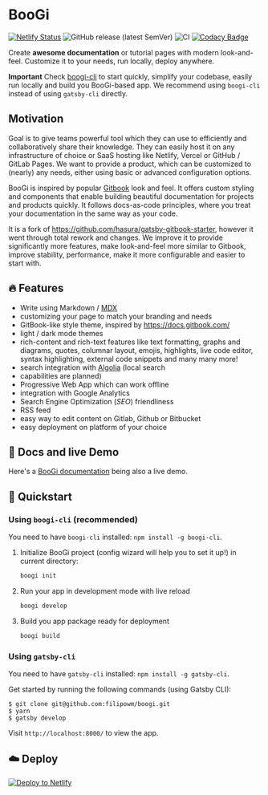 # BooGi

[![Netlify Status](https://api.netlify.com/api/v1/badges/c0cec88f-db01-4c57-8b8d-782e07a9f73f/deploy-status)](https://app.netlify.com/sites/boogi/deploys)
![GitHub release (latest SemVer)](https://img.shields.io/github/v/release/filipowm/boogi)
![CI](https://github.com/filipowm/boogi/workflows/CI/badge.svg)
[![Codacy Badge](https://app.codacy.com/project/badge/Grade/d0d45783a9bb47058b574a8a42d736fd)](https://www.codacy.com/manual/matfilipowicz/BooGi?utm_source=github.com&amp;utm_medium=referral&amp;utm_content=filipowm/BooGi&amp;utm_campaign=Badge_Grade)

Create **awesome documentation** or tutorial pages with modern look-and-feel.
Customize it to your needs, run locally, deploy anywhere.

**Important** Check [boogi-cli](https://github.com/filipowm/boogi-cli) to start 
quickly, simplify your codebase, easily run locally and build you BooGi-based app. 
We recommend using `boogi-cli` instead of using `gatsby-cli` directly.

## Motivation

Goal is to give teams powerful tool which they can use to efficiently and
collaboratively share their knowledge. They can easily host it on any
infrastructure of choice or SaaS hosting like Netlify, Vercel or
GitHub / GitLab Pages. We want to provide a product, which can be customized
to (nearly) any needs, either using basic or advanced configuration options.

BooGi is inspired by popular [Gitbook](https://gitbook.com) look and feel.
It offers custom styling and components that enable building beautiful documentation
for projects and products quickly. It follows docs-as-code principles, where
you treat your documentation in the same way as your code.

It is a fork of https://github.com/hasura/gatsby-gitbook-starter, however
it went through total rework and changes. We improve it to provide significantly 
more features, make look-and-feel more similar to Gitbook, improve stability, 
performance, make it more configurable and easier to start with. 

## 🔥 Features

- Write using Markdown / [MDX](https://github.com/mdx-js/mdx)
- customizing your page to match your branding and needs
- GitBook-like style theme, inspired by https://docs.gitbook.com/
- light / dark mode themes
- rich-content and rich-text features like text formatting, graphs and diagrams, 
  quotes, columnar layout, emojis, highlights, live code editor, 
  syntax highlighting, external code snippets and many many more!
- search integration with [Algolia](https://www.algolia.com/) (local search 
- capabilities are planned)
- Progressive Web App which can work offline
- integration with Google Analytics
- Search Engine Optimization (_SEO_) friendliness
- RSS feed
- easy way to edit content on Gitlab, Github or Bitbucket
- easy deployment on platform of your choice

## 🔗 Docs and live Demo

Here's a [BooGi documentation](https://boogi.netlify.app) being
also a live demo.

## 🚀 Quickstart

### Using `boogi-cli` (recommended)

You need to have `boogi-cli` installed: `npm install -g boogi-cli`.

1. Initialize BooGi project (config wizard will help you to 
   set it up!) in current directory:
   ```bash
   boogi init
   ```

2. Run your app in development mode with live reload
   ```bash
   boogi develop
   ```

3. Build you app package ready for deployment
   ```bash
   boogi build
   ```

### Using `gatsby-cli`

You need to have `gatsby-cli` installed: `npm install -g gatsby-cli`.

Get started by running the following commands (using Gatsby CLI):

```
$ git clone git@github.com:filipowm/boogi.git
$ yarn
$ gatsby develop
```

Visit `http://localhost:8000/` to view the app.

## ☁️ Deploy

[![Deploy to Netlify](https://www.netlify.com/img/deploy/button.svg)](https://app.netlify.com/start/deploy?repository=https://github.com/filipowm/boogi)
